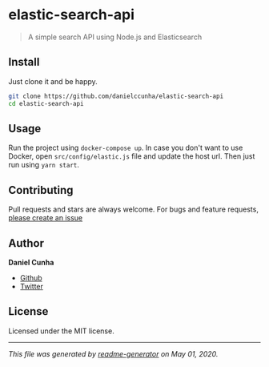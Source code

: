# elastic-search-api

> A simple search API using Node.js and Elasticsearch

## Install

Just clone it and be happy.

```sh
git clone https://github.com/danielccunha/elastic-search-api
cd elastic-search-api
```

## Usage

Run the project using `docker-compose up`. In case you don't want to use Docker, open `src/config/elastic.js` file and update the host url. Then just run using `yarn start`.

## Contributing

Pull requests and stars are always welcome. For bugs and feature requests, [please create an issue](https://github.com/danielccunha/elastic-search-api/issues)

## Author

**Daniel Cunha**

- [Github](https://github.com/danielccunha)
- [Twitter](https://twitter.com/danielcunhaa_)

## License

Licensed under the MIT license.

---

_This file was generated by [readme-generator](https://github.com/jonschlinkert/readme-generator) on May 01, 2020._
